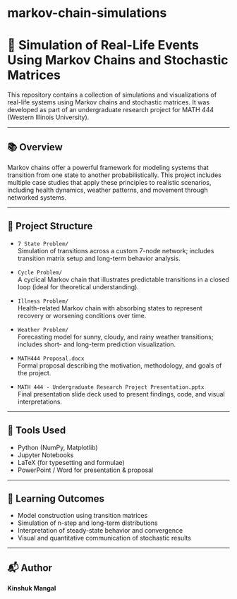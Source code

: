 # markov-chain-simulations
# 🔄 Simulation of Real-Life Events Using Markov Chains and Stochastic Matrices

This repository contains a collection of simulations and visualizations of real-life systems using Markov chains and stochastic matrices. It was developed as part of an undergraduate research project for MATH 444 (Western Illinois University).

---

## 📚 Overview

Markov chains offer a powerful framework for modeling systems that transition from one state to another probabilistically. This project includes multiple case studies that apply these principles to realistic scenarios, including health dynamics, weather patterns, and movement through networked systems.

---

## 📁 Project Structure

- `7 State Problem/`  
  Simulation of transitions across a custom 7-node network; includes transition matrix setup and long-term behavior analysis.

- `Cycle Problem/`  
  A cyclical Markov chain that illustrates predictable transitions in a closed loop (ideal for theoretical understanding).

- `Illness Problem/`  
  Health-related Markov chain with absorbing states to represent recovery or worsening conditions over time.

- `Weather Problem/`  
  Forecasting model for sunny, cloudy, and rainy weather transitions; includes short- and long-term prediction visualization.

- `MATH444 Proposal.docx`  
  Formal proposal describing the motivation, methodology, and goals of the project.

- `MATH 444 - Undergraduate Research Project Presentation.pptx`  
  Final presentation slide deck used to present findings, code, and visual interpretations.

---

## 🔧 Tools Used

- Python (NumPy, Matplotlib)
- Jupyter Notebooks
- LaTeX (for typesetting and formulae)
- PowerPoint / Word for presentation & proposal

---

## 🎯 Learning Outcomes

- Model construction using transition matrices  
- Simulation of n-step and long-term distributions  
- Interpretation of steady-state behavior and convergence  
- Visual and quantitative communication of stochastic results

---

## 📬 Author

**Kinshuk Mangal**  
